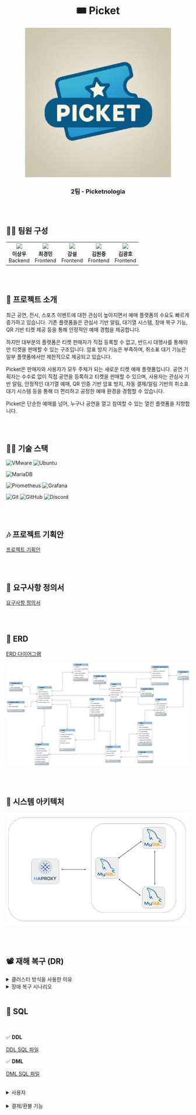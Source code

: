 <h1 align="center">🎟️ Picket</h1>

<p align="center">
  <img src="images/logo.png" width="400" alt="Picket 로고" />
  
<h3 align="center">2팀 - Picketnologia</h3>

<br /><br />
  
## 👨‍💻 팀원 구성
<table align="center">
  <tr>
    <td align="center">
      <img src="https://avatars.githubusercontent.com/u/USER_ID" width="100"><br/>
      <b>이상우</b><br/>
      Backend
    </td>
    <td align="center">
      <img src="https://avatars.githubusercontent.com/u/USER_ID" width="100"><br/>
      <b>최경민</b><br/>
      Frontend
    </td>
    <td align="center">
      <img src="https://avatars.githubusercontent.com/u/USER_ID" width="100"><br/>
      <b>강설</b><br/>
      Frontend
    </td>
        <td align="center">
      <img src="https://avatars.githubusercontent.com/u/USER_ID" width="100"><br/>
      <b>김원중</b><br/>
      Frontend
    </td>
        <td align="center">
      <img src="https://avatars.githubusercontent.com/u/USER_ID" width="100"><br/>
      <b>김광호</b><br/>
      Frontend
    </td>
  </tr>
</table>

<br /><br />

## 🎫 프로젝트 소개

 최근 공연, 전시, 스포츠 이벤트에 대한 관심이 높아지면서 예매 플랫폼의 수요도 빠르게 증가하고 있습니다. 
기존 플랫폼들은 관심사 기반 알림, 대기열 시스템, 장애 복구 기능, QR 기반 티켓 제공 등을 통해 안정적인 예매 경험을 제공합니다.

 하지만 대부분의 플랫폼은 티켓 판매자가 직접 등록할 수 없고, 반드시 대행사를 통해야만 티켓을 판매할 수 있는 구조입니다. 
암표 방지 기능은 부족하며, 취소표 대기 기능은 일부 플랫폼에서만 제한적으로 제공되고 있습니다. 

 Picket은 판매자와 사용자가 모두 주체가 되는 새로운 티켓 예매 플랫폼입니다. 공연 기획자는 수수료 없이 직접 공연을 등록하고 티켓을 판매할 수 있으며, 
사용자는 관심사 기반 알림, 안정적인 대기열 예매, QR 인증 기반 암표 방지, 자동 결제/알림 기반의 취소표 대기 시스템 등을 통해 더 편리하고 공정한 예매 환경을 경험할 수 있습니다.
 
 Picket은 단순한 예매를 넘어, 누구나 공연을 열고 참여할 수 있는 열린 플랫폼을 지향합니다.
 
<!-- ← 여기 빈 줄 하나 추가 -->

<br /><br />

## 👩‍🎤 기술 스택  

<!-- 1행 -->
![VMware](https://img.shields.io/badge/VMWARE-575757?style=for-the-badge&logo=vmware&logoColor=white)
![Ubuntu](https://img.shields.io/badge/UBUNTU-E95420?style=for-the-badge&logo=ubuntu&logoColor=white)

<!-- 2행 -->
![MariaDB](https://img.shields.io/badge/MARIADB-003545?style=for-the-badge&logo=mariadb&logoColor=white)

<!-- 3행 -->
![Prometheus](https://img.shields.io/badge/PROMETHEUS-E6522C?style=for-the-badge&logo=prometheus&logoColor=white)
![Grafana](https://img.shields.io/badge/GRAFANA-F46800?style=for-the-badge&logo=grafana&logoColor=white)

<!-- 4행 -->
![Git](https://img.shields.io/badge/GIT-F05032?style=for-the-badge&logo=git&logoColor=white)
![GitHub](https://img.shields.io/badge/GITHUB-181717?style=for-the-badge&logo=github&logoColor=white)
![Discord](https://img.shields.io/badge/DISCORD-5865F2?style=for-the-badge&logo=discord&logoColor=white)

<br /><br />

## 🎶 프로젝트 기획안
[프로젝트 기획안](./doc/프로젝트_기획안_최종_Picketnologia.pdf)

<br /><br />

## 🎤 요구사항 정의서  
[요구사항 정의서](https://docs.google.com/spreadsheets/d/1m8R7l60UYcgNEaNdbqP5ly223e4l_r7a/edit?usp=sharing&ouid=106181506077522196158&rtpof=true&sd=true)

<br /><br />

## 🕺 ERD
[ERD 다이어그램](./docs/requirement-spec.md)

<p align="center">
  <img src="images/Picket_ERD.png" width="900" alt="ERDDiagram" />
  
<br /><br />

## 💃 시스템 아키텍처

![시스템 아키텍처](./images/Architecture.png)

<br /><br />

## 📽️ 재해 복구 (DR)

<details>
<summary>클러스터 방식을 사용한 이유</summary>
<br />
  
✔️ 데이터 일관성 유지  
  
클러스터는 노드 간 데이터 동기화를 통해 예매 정보, 좌석 상태, 결제 기록 등 중요한 데이터를 일관되게 유지한다.  
예매 중 한 서버가 다운되더라도 다른 노드가 동일한 데이터를 보유하고 있어, 좌석 중복 예매나 결제 누락 같은 문제를 방지할 수 있다.  

✔️ 부하 분산  
  
인기 공연/영화 티켓 오픈 시 대량 트래픽이 몰려도 여러 노드가 요청을 분산 처리한다.  
이를 통해 서버 과부하로 인한 예매 실패나 대기 시간 증가 없이, 안정적인 서비스 제공이 가능하다.  

✔️ 쓰기 작업에 최적화된 구조  
  
티켓팅 서비스는 좌석 선택, 결제, 예매 완료 등 실시간 쓰기 작업이 매우 빈번하다.  
클러스터는 다수의 노드가 병렬로 쓰기 요청을 처리하여, 빠른 응답성과 높은 처리량을 제공한다.  

✔️ 고가용성  
  
특정 노드에 장애가 발생해도, HAProxy 등 로드 밸런서를 통해 다른 노드로 자동 전환된다.  
따라서 예매가 중단되지 않고 지속적인 서비스 운영이 가능하며, 중요한 서비스일수록 필수적인 구조다.  

✔️ 유연한 확장성  
  
트래픽이 증가하면 노드를 손쉽게 추가하여 수평 확장할 수 있다.  
이벤트성 대형 공연, 연말 시즌 등 피크 트래픽에도 유연하게 대응할 수 있는 구조다.  

<br />

</details>

<details>
<summary>장애 복구 시나리오</summary>
<br />
  
✔️ 1대 장애 발생 시  
  
• HAProxy가 예매 서버 중 장애가 발생한 노드를 감지하고 해당 노드로의 트래픽을 자동으로 차단  
• 사용자(클라이언트)는 남은 두 대의 노드를 통해 예매 서비스를 계속 이용 가능  
• 문제가 해결되면 예매 서버(DB)를 재시작하고 클러스터에 다시 연결  
• 클러스터 내 정상 노드가 장애 노드에 예매 데이터(좌석 정보, 결제 내역 용  

✔️ 2대 장애 발생 시  

• HAProxy가 남은 1대의 예매 서버에 트래픽을 집중시켜 최소한의 서비스 유지  
• 각각의 장애 서버가 복구되면 순차적으로 재시작 후 클러스터에 재연결  
• 복구된 노드는 클러스터에 동기화되어 예매 관련 데이터가 자동 복원  

✔️ 3대 장애 예방  

• 티켓팅 시스템의 핵심 데이터(예매 정보, 결제 내역 등)를 정기적으로 백업하여 데이터 손실에 대비  
• 보조 DB 클러스터를 별도로 구축해, 예기치 못한 전체 장애 발생 시에도 빠르게 대체 가능  
• 예매가 몰리는 시즌이나 대형 공연을 대비해 보조 클러스터를 실시간 대기 상태로 유지  
• 장애 발생 시 메인 클러스터 대신 보조 클러스터를 즉시 전환·활성화하여 서비스 중단 없이 예매 지속 가능  

</details>
<br />

## 🦉 SQL

<br />

✅ **DDL**  

[DDL SQL 파일](./ddl.sql)

✅ **DML**  

[DML SQL 파일](./dml.sql)

<br />

</details>

<details>
<summary>사용자</summary>
<br />

로그인 성공
<br /><br />

![로그인 성공](./images/login_success.png)

<br />

로그인 실패
<br /><br />

![로그인 실패](./images/login_fail.png)

</details>

<br />

</details>

<details>
<summary>결제/환불 기능</summary>
<br />

카드정보 등록
<br /><br />

![카드정보 등록](./images/login_success.png)

<br />

로그인 실패
<br /><br />

![로그인 실패](./images/login_fail.png)

</details>

<br />

